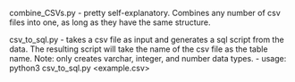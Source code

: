 combine_CSVs.py - pretty self-explanatory. Combines any number of csv files into one, as long as they have the same structure.

csv_to_sql.py - takes a csv file as input and generates a sql script from the data. The resulting script will take the name of the csv file as the table name. Note: only creates varchar, integer, and number data types.
	- usage: python3 csv_to_sql.py <example.csv>
 
